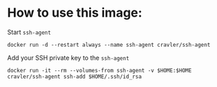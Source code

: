 # How to use this image:

Start `ssh-agent`

    docker run -d --restart always --name ssh-agent cravler/ssh-agent

Add your SSH private key to the `ssh-agent`

    docker run -it --rm --volumes-from ssh-agent -v $HOME:$HOME cravler/ssh-agent ssh-add $HOME/.ssh/id_rsa
